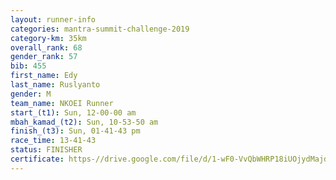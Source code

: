 ```yaml
---
layout: runner-info 
categories: mantra-summit-challenge-2019 
category-km: 35km 
overall_rank: 68
gender_rank: 57
bib: 455
first_name: Edy
last_name: Ruslyanto
gender: M
team_name: NKOEI Runner
start_(t1): Sun, 12-00-00 am
mbah_kamad_(t2): Sun, 10-53-50 am
finish_(t3): Sun, 01-41-43 pm
race_time: 13-41-43
status: FINISHER
certificate: https-//drive.google.com/file/d/1-wF0-VvQbWHRP18iUOjydMajd6-2LKTk/view?usp=sharing
---
```

